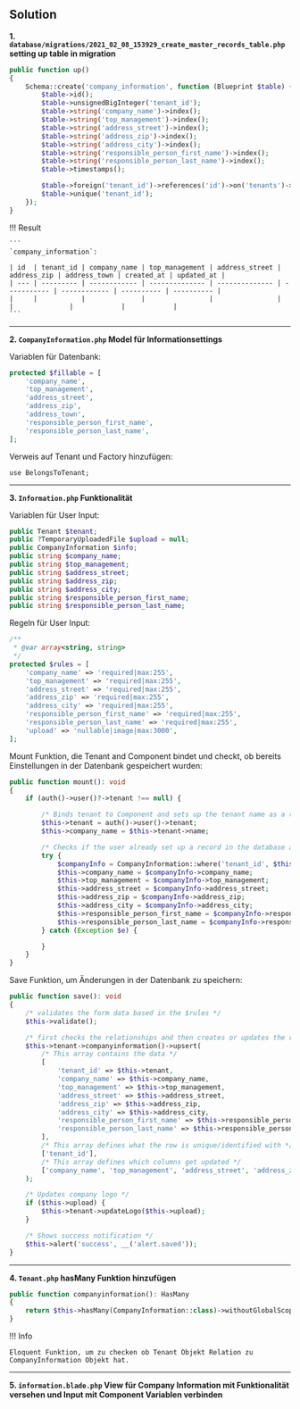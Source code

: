 ## Solution

**1. `database/migrations/2021_02_08_153929_create_master_records_table.php` setting up table in migration**

```php
public function up()
{
    Schema::create('company_information', function (Blueprint $table) {
        $table->id();
        $table->unsignedBigInteger('tenant_id');
        $table->string('company_name')->index();
        $table->string('top_management')->index();
        $table->string('address_street')->index();
        $table->string('address_zip')->index();
        $table->string('address_city')->index();
        $table->string('responsible_person_first_name')->index();
        $table->string('responsible_person_last_name')->index();
        $table->timestamps();

        $table->foreign('tenant_id')->references('id')->on('tenants')->onDelete('cascade');
        $table->unique('tenant_id');
    });
}
```
!!! Result

    ```
    `company_information`:

    | id  | tenant_id | company_name | top_management | address_street | address_zip | address_town | created_at | updated_at |
    | --- | --------- | ------------ | -------------- | -------------- | ----------- | ------------ | ---------- | ---------- |
    |     |           |              |                |                |             |              |            |            |
    ```

---

**2. `CompanyInformation.php` Model für Informationsettings**

Variablen für Datenbank:

```php
protected $fillable = [
    'company_name',
    'top_management',
    'address_street',
    'address_zip',
    'address_town',
    'responsible_person_first_name',
    'responsible_person_last_name',
];
```

Verweis auf Tenant und Factory hinzufügen:

`use BelongsToTenant;`

---

**3. `Information.php` Funktionalität**
   
Variablen für User Input:

```php
public Tenant $tenant;
public ?TemporaryUploadedFile $upload = null;
public CompanyInformation $info;
public string $company_name;
public string $top_management;
public string $address_street;
public string $address_zip;
public string $address_city;
public string $responsible_person_first_name;
public string $responsible_person_last_name;
```

Regeln für User Input:

```php
/**
 * @var array<string, string>
 */
protected $rules = [
    'company_name' => 'required|max:255',
    'top_management' => 'required|max:255',
    'address_street' => 'required|max:255',
    'address_zip' => 'required|max:255',
    'address_city' => 'required|max:255',
    'responsible_person_first_name' => 'required|max:255',
    'responsible_person_last_name' => 'required|max:255',
    'upload' => 'nullable|image|max:3000',
];
```

Mount Funktion, die Tenant and Component bindet und checkt, ob bereits Einstellungen in der Datenbank gespeichert wurden:

```php
public function mount(): void
{
    if (auth()->user()?->tenant !== null) {

        /* Binds tenant to Component and sets up the tenant name as a the company name in the view */
        $this->tenant = auth()->user()->tenant;
        $this->company_name = $this->tenant->name;

        /* Checks if the user already set up a record in the database and fills the form fields with the data to edit them */
        try {
            $companyInfo = CompanyInformation::where('tenant_id', $this->tenant->id)->first();
            $this->company_name = $companyInfo->company_name;
            $this->top_management = $companyInfo->top_management;
            $this->address_street = $companyInfo->address_street;
            $this->address_zip = $companyInfo->address_zip;
            $this->address_city = $companyInfo->address_city;
            $this->responsible_person_first_name = $companyInfo->responsible_person_first_name;
            $this->responsible_person_last_name = $companyInfo->responsible_person_last_name;
        } catch (Exception $e) {

        }
    }
}
```

Save Funktion, um Änderungen in der Datenbank zu speichern:

```php
public function save(): void
{
    /* validates the form data based in the $rules */
    $this->validate();

    /* first checks the relationships and then creates or updates the records in the database using the upsert() method */
    $this->tenant->companyinformation()->upsert(
        /* This array contains the data */
        [
            'tenant_id' => $this->tenant,
            'company_name' => $this->company_name,
            'top_management' => $this->top_management,
            'address_street' => $this->address_street,
            'address_zip' => $this->address_zip,
            'address_city' => $this->address_city,
            'responsible_person_first_name' => $this->responsible_person_first_name,
            'responsible_person_last_name' => $this->responsible_person_last_name,
        ],
        /* This array defines what the row is unique/identified with */
        ['tenant_id'],
        /* This array defines which columns get updated */
        ['company_name', 'top_management', 'address_street', 'address_zip', 'address_city', 'responsible_person_first_name', 'responsible_person_last_name']
    );

    /* Updates company logo */
    if ($this->upload) {
        $this->tenant->updateLogo($this->upload);
    }

    /* Shows success notification */
    $this->alert('success', __('alert.saved'));
}
```

---

**4. `Tenant.php` hasMany Funktion hinzufügen**
      
```php
public function companyinformation(): HasMany
{
    return $this->hasMany(CompanyInformation::class)->withoutGlobalScope(TenantScope::class);
}  
```
!!! Info

    Eloquent Funktion, um zu checken ob Tenant Objekt Relation zu CompanyInformation Objekt hat.

---

**5. `information.blade.php` View für Company Information mit Funktionalität versehen und Input mit Component Variablen verbinden**